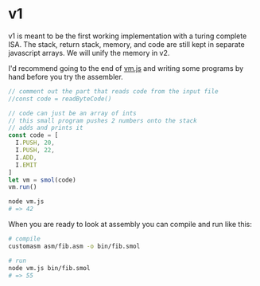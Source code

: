 # v1

v1 is meant to be the first working implementation with a turing complete ISA. The stack, return stack, memory, and code are still kept in separate
javascript arrays. We will unify the memory in v2.


I'd recommend going to the end of [vm.js](vm.js) and writing some programs by hand before you try the assembler.

```javascript
// comment out the part that reads code from the input file
//const code = readByteCode()

// code can just be an array of ints
// this small program pushes 2 numbers onto the stack
// adds and prints it
const code = [
  I.PUSH, 20,
  I.PUSH, 22,
  I.ADD,
  I.EMIT
]
let vm = smol(code)
vm.run()
```

```bash
node vm.js
# => 42
```

When you are ready to look at assembly you can compile and run like this:

```bash
# compile
customasm asm/fib.asm -o bin/fib.smol

# run
node vm.js bin/fib.smol
# => 55
```
